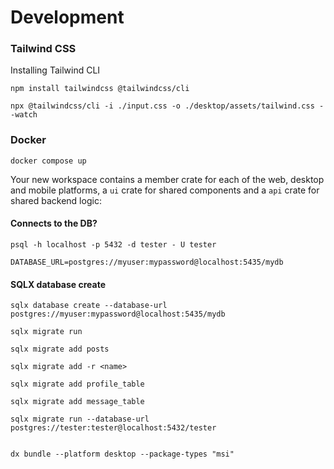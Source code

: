 <!-- @format -->

# Development

### Tailwind CSS

Installing Tailwind CLI

```
npm install tailwindcss @tailwindcss/cli

```

```
npx @tailwindcss/cli -i ./input.css -o ./desktop/assets/tailwind.css --watch
```

### Docker

```
docker compose up
```

Your new workspace contains a member crate for each of the web, desktop and mobile platforms, a `ui` crate for shared components and a `api` crate for shared backend logic:

#### Connects to the DB?

```
psql -h localhost -p 5432 -d tester - U tester

```

```
DATABASE_URL=postgres://myuser:mypassword@localhost:5435/mydb
```

#### SQLX database create

```
sqlx database create --database-url postgres://myuser:mypassword@localhost:5435/mydb

```

```
sqlx migrate run
```

```
sqlx migrate add posts
```

```
sqlx migrate add -r <name>
```

```
sqlx migrate add profile_table
```

```
sqlx migrate add message_table
```

```
sqlx migrate run --database-url postgres://tester:tester@localhost:5432/tester
```

```

dx bundle --platform desktop --package-types "msi"
```
